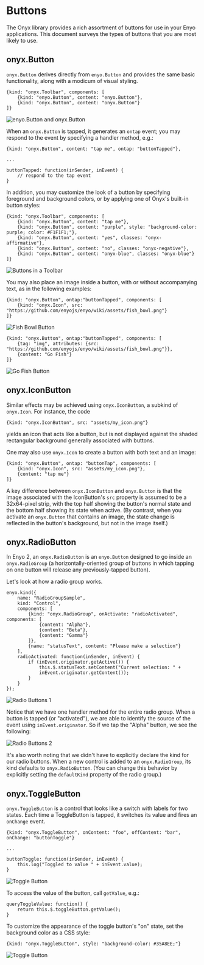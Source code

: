 # Buttons

The Onyx library provides a rich assortment of buttons for use in your Enyo
applications.  This document surveys the types of buttons that you are most likely to use.

## onyx.Button

`onyx.Button` derives directly from `enyo.Button` and provides the same basic functionality, along with a modicum of visual styling.

    {kind: "onyx.Toolbar", components: [
        {kind: "enyo.Button", content: "enyo.Button"},
        {kind: "onyx.Button", content: "onyx.Button"}
    ]}

![enyo.Button and onyx.Button](https://github.com/enyojs/enyo/wiki/assets/buttons-1.png)

When an `onyx.Button` is tapped,
it generates an `ontap` event; you may respond to the event by specifying a handler method, e.g.:

    {kind: "onyx.Button", content: "tap me", ontap: "buttonTapped"},

    ...

    buttonTapped: function(inSender, inEvent) {
        // respond to the tap event
    }

In addition, you may customize the look of a button by specifying foreground and background colors, or by applying one of Onyx's built-in button styles:

    {kind: "onyx.Toolbar", components: [
        {kind: "onyx.Button", content: "tap me"},
        {kind: "onyx.Button", content: "purple", style: "background-color: purple; color: #F1F1F1;"},
        {kind: "onyx.Button", content: "yes", classes: "onyx-affirmative"},
        {kind: "onyx.Button", content: "no", classes: "onyx-negative"},
        {kind: "onyx.Button", content: "onyx-blue", classes: "onyx-blue"}
    ]}

![Buttons in a Toolbar](https://github.com/enyojs/enyo/wiki/assets/buttons-2.png)

You may also place an image inside a button, with or without accompanying text, as in the following examples:

    {kind: "onyx.Button", ontap:"buttonTapped", components: [
        {kind: "onyx.Icon", src: "https://github.com/enyojs/enyo/wiki/assets/fish_bowl.png"}
    ]}

![Fish Bowl Button](https://github.com/enyojs/enyo/wiki/assets/buttons-3.png)

    {kind: "onyx.Button", ontap:"buttonTapped", components: [
        {tag: "img", attributes: {src: "https://github.com/enyojs/enyo/wiki/assets/fish_bowl.png"}},
        {content: "Go Fish"}
    ]}

![Go Fish Button](https://github.com/enyojs/enyo/wiki/assets/buttons-4.png)

## onyx.IconButton

Similar effects may be achieved using `onyx.IconButton`, a subkind of `onyx.Icon`.  For instance, the code

    {kind: "onyx.IconButton", src: "assets/my_icon.png"}

yields an icon that acts like a button, but is not displayed against the shaded rectangular background generally associated with buttons.

One may also use `onyx.Icon` to create a button with both text and an image:

    {kind: "onyx.Button", ontap: "buttonTap", components: [
        {kind: "onyx.Icon", src: "assets/my_icon.png"},
        {content: "tap me"}
    ]}

A key difference between `onyx.IconButton` and `onyx.Button` is that the image associated with the IconButton's `src` property is assumed to be a 32x64-pixel strip, with the top half showing the button's normal state and the bottom half showing its state when active.  (By contrast, when you activate an `onyx.Button` that contains an image, the state change is reflected in the button's background, but not in the image itself.)

## onyx.RadioButton

In Enyo 2, an `onyx.RadioButton` is an `enyo.Button` designed to go inside an `onyx.RadioGroup` (a horizontally-oriented group of buttons in which tapping on one button will release any previously-tapped button).

Let's look at how a radio group works.

    enyo.kind({
        name: "RadioGroupSample",
        kind: "Control",
        components: [
            {kind: "onyx.RadioGroup", onActivate: "radioActivated", components: [
                {content: "Alpha"},
                {content: "Beta"},
                {content: "Gamma"}
            ]},
            {name: "statusText", content: "Please make a selection"}
        ],
        radioActivated: function(inSender, inEvent) {
    	    if (inEvent.originator.getActive()) {
	            this.$.statusText.setContent("Current selection: " +
                inEvent.originator.getContent());
            }
        }
    });

![Radio Buttons 1](https://github.com/enyojs/enyo/wiki/assets/buttons-5.png)

Notice that we have one handler method for the entire radio group.  When a button is tapped (or "activated"), we are able to identify the source of the event using `inEvent.originator`.  So if we tap the "Alpha" button, we see the following:

![Radio Buttons 2](https://github.com/enyojs/enyo/wiki/assets/buttons-6.png)

It's also worth noting that we didn't have to explicitly declare the kind for our radio buttons.  When a new control is added to an `onyx.RadioGroup`, its kind defaults to `onyx.RadioButton`.  (You can change this behavior by explicitly setting the `defaultKind` property of the radio group.)

## onyx.ToggleButton

`onyx.ToggleButton` is a control that looks like a switch with labels for two states.  Each time a ToggleButton is tapped, it switches its value and fires an `onChange` event.

    {kind: "onyx.ToggleButton", onContent: "foo", offContent: "bar", onChange: "buttonToggle"}

    ...
 
    buttonToggle: function(inSender, inEvent) {
        this.log("Toggled to value " + inEvent.value);
    }

![Toggle Button](https://github.com/enyojs/enyo/wiki/assets/buttons-7.png)

To access the value of the button, call `getValue`, e.g.:

    queryToggleValue: function() {
        return this.$.toggleButton.getValue();
    }

To customize the appearance of the toggle button's "on" state, set the background color as a CSS style:

    {kind: "onyx.ToggleButton", style: "background-color: #35A8EE;"}

![Toggle Button](https://github.com/enyojs/enyo/wiki/assets/buttons-8.png)